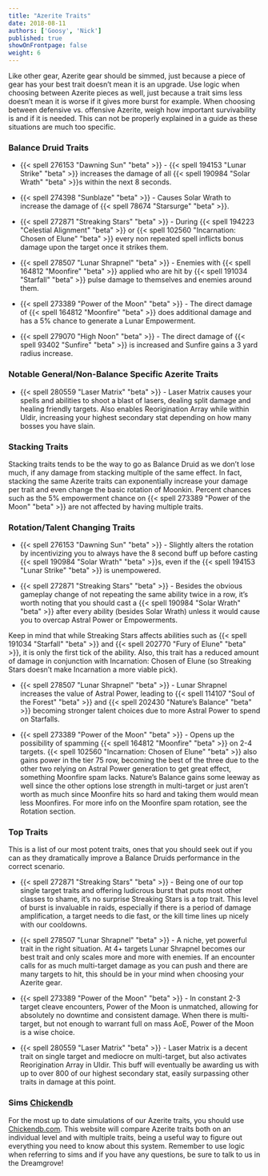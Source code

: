 ```yaml
---
title: "Azerite Traits"
date: 2018-08-11
authors: ['Goosy', 'Nick']
published: true
showOnFrontpage: false
weight: 6
---
```


Like other gear, Azerite gear should be simmed, just because a piece of gear has your best trait doesn’t mean it is an upgrade. Use logic when choosing between Azerite pieces as well, just because a trait sims less doesn’t mean it is worse if it gives more burst for example. When choosing between defensive vs. offensive Azerite, weigh how important survivability is and if it is needed. This can not be properly explained in a guide as these situations are much too specific.

### Balance Druid Traits 

- {{< spell 276153 "Dawning Sun" "beta" >}} - {{< spell 194153 "Lunar Strike" "beta" >}} increases the damage of all {{< spell 190984 "Solar Wrath" "beta" >}}s within the next 8 seconds.

- {{< spell 274398 "Sunblaze" "beta" >}} - Causes Solar Wrath to increase the damage of {{< spell 78674 "Starsurge" "beta" >}}. 

- {{< spell 272871 "Streaking Stars" "beta" >}} - During {{< spell 194223 "Celestial Alignment" "beta" >}} or {{< spell 102560 "Incarnation: Chosen of Elune" "beta" >}} every non repeated spell inflicts bonus damage upon the target once it strikes them.

- {{< spell 278507 "Lunar Shrapnel" "beta" >}} - Enemies with {{< spell 164812 "Moonfire" "beta" >}} applied who are hit by {{< spell 191034 "Starfall" "beta" >}} pulse damage to themselves and enemies around them. 

- {{< spell 273389 "Power of the Moon" "beta" >}} - The direct damage of {{< spell 164812 "Moonfire" "beta" >}} does additional damage and has a 5% chance to generate a Lunar Empowerment.

- {{< spell 279070 "High Noon" "beta" >}} - The direct damage of {{< spell 93402 "Sunfire" "beta" >}} is increased and Sunfire gains a 3 yard radius increase. 


### Notable General/Non-Balance Specific Azerite Traits

- {{< spell 280559 "Laser Matrix" "beta" >}} - Laser Matrix causes your spells and abilities to shoot a blast of lasers, dealing split damage and healing friendly targets. Also enables Reorigination Array while within Uldir, increasing your highest secondary stat depending on how many bosses you have slain.


### Stacking Traits

Stacking traits tends to be the way to go as Balance Druid as we don’t lose much, if any damage from stacking multiple of the same effect. In fact, stacking the same Azerite traits can exponentially increase your damage per trait and even change the basic rotation of Moonkin. Percent chances such as the 5% empowerment chance on {{< spell 273389 "Power of the Moon" "beta" >}} are not affected by having multiple traits.


### Rotation/Talent Changing Traits

- {{< spell 276153 "Dawning Sun" "beta" >}} - Slightly alters the rotation by incentivizing you to always have the 8 second buff up before casting {{< spell 190984 "Solar Wrath" "beta" >}}s, even if the {{< spell 194153 "Lunar Strike" "beta" >}} is unempowered.

- {{< spell 272871 "Streaking Stars" "beta" >}} - Besides the obvious gameplay change of not repeating the same ability twice in a row, it’s worth noting that you should cast a {{< spell 190984 "Solar Wrath" "beta" >}} after every ability (besides Solar Wrath) unless it would cause you to overcap Astral Power or Empowerments. 

Keep in mind that while Streaking Stars affects abilities such as {{< spell 191034 "Starfall" "beta" >}} and {{< spell 202770 "Fury of Elune" "beta" >}}, it is only the first tick of the ability. Also, this trait has a reduced amount of damage in conjunction with Incarnation: Chosen of Elune (so Streaking Stars doesn’t make Incarnation a more viable pick).

- {{< spell 278507 "Lunar Shrapnel" "beta" >}} - Lunar Shrapnel increases the value of Astral Power, leading to {{< spell 114107 "Soul of the Forest" "beta" >}} and {{< spell 202430 "Nature’s Balance" "beta" >}} becoming stronger talent choices due to more Astral Power to spend on Starfalls.

- {{< spell 273389 "Power of the Moon" "beta" >}} - Opens up the possibility of spamming {{< spell 164812 "Moonfire" "beta" >}} on 2-4 targets. {{< spell 102560 "Incarnation: Chosen of Elune" "beta" >}} also gains power in the tier 75 row, becoming the best of the three due to the other two relying on Astral Power generation to get great effect, something Moonfire spam lacks. Nature’s Balance gains some leeway as well since the other options lose strength in multi-target or just aren’t worth as much since Moonfire hits so hard and taking them would mean less Moonfires. For more info on the Moonfire spam rotation, see the Rotation section.


### Top Traits

This is a list of our most potent traits, ones that you should seek out if you can as they dramatically improve a Balance Druids performance in the correct scenario.	

- {{< spell 272871 "Streaking Stars" "beta" >}} - Being one of our top single target traits and offering ludicrous burst that puts most other classes to shame, it’s no surprise Streaking Stars is a top trait. This level of burst is invaluable in raids, especially if there is a period of damage amplification, a target needs to die fast, or the kill time lines up nicely with our cooldowns.

- {{< spell 278507 "Lunar Shrapnel" "beta" >}} - A niche, yet powerful trait in the right situation. At 4+ targets Lunar Shrapnel becomes our best trait and only scales more and more with enemies. If an encounter calls for as much multi-target damage as you can push and there are many targets to hit, this should be in your mind when choosing your Azerite gear.

- {{< spell 273389 "Power of the Moon" "beta" >}} - In constant 2-3 target cleave encounters, Power of the Moon is unmatched, allowing for absolutely no downtime and consistent damage. When there is multi-target, but not enough to warrant full on mass AoE, Power of the Moon is a wise choice.

- {{< spell 280559 "Laser Matrix" "beta" >}} - Laser Matrix is a decent trait on single target and mediocre on multi-target, but also activates Reorigination Array in Uldir. This buff will eventually be awarding us with up to over 800 of our highest secondary stat, easily surpassing other traits in damage at this point.


### Sims [Chickendb](http://www.chickendb.com)

For the most up to date simulations of our Azerite traits, you should use [Chickendb.com](http://www.chickendb.com). This website will compare Azerite traits both on an individual level and with multiple traits, being a useful way to figure out everything you need to know about this system. Remember to use logic when referring to sims and if you have any questions, be sure to talk to us in the Dreamgrove!
